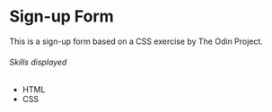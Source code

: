 # Sign-up Form
This is a sign-up form based on a CSS exercise by The Odin Project.

###### Skills displayed

- HTML
- CSS